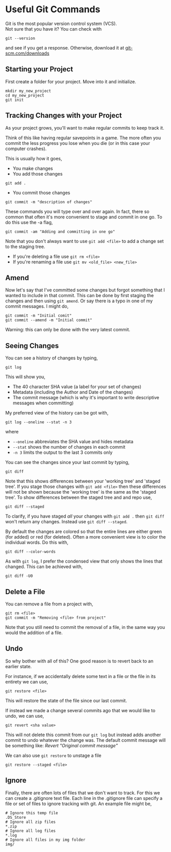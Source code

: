# Useful Git Commands
Git is the most popular version control system (VCS).  
Not sure that you have it? You can check with
```
git --version
```
and see if you get a response. Otherwise, download it at [git-scm.com/downloads](https://git-scm.com/downloads)



## Starting your Project
First create a folder for your project. Move into it and initialize.
```
mkdir my_new_project
cd my_new_project
git init
```

## Tracking Changes with your Project
As your project grows, you'll want to make regular commits to keep track it. 

Think of this like having regular savepoints in a game. The more often you commit the less progress you lose when you die (or in this case your computer crashes).

This is usually how it goes,
* You make changes
* You add those changes
```
git add .
```
* You commit those changes
```
git commit -m "description of changes"
```

These commands you will type over and over again. In fact, there so common that often it's more convenient to stage and commit in one go. To do this use the -a flag,
```
git commit -am "Adding and committing in one go"
```

Note that you don't always want to use `git add <file>` to add a change set to the staging tree. 
* If you're deleting a file use `git rm <file>`
* If you're renaming a file use `git mv <old_file> <new_file>`

## Amend
Now let's say that I've committed some changes but forgot something that I wanted to include in that commit. This can be done by first staging the changes and then using `git amend`. Or say there is a typo in one of my commit messages. I might do,
```
git commit -m "Initial comit"
git commit --amend -m "Initial commit"
```
Warning: this can only be done with the very latest commit.

## Seeing Changes
You can see a history of changes by typing,
```
git log
```
This will show you,
* The 40 character SHA value (a label for your set of changes)
* Metadata (including the Author and Date of the changes)
* The commit message (which is why it's important to write descriptive messages when committing)

My preferred view of the history can be got with,
```
git log --oneline --stat -n 3
```
where
* `--oneline` abbreviates the SHA value and hides metadata
* `--stat` shows the number of changes in each commit 
* `-n 3` limits the output to the last 3 commits only


You can see the changes since your last commit by typing,
```
git diff
```
Note that this shows differences between your 'working tree' and 'staged tree'. If you stage those changes with `git add <file>` then these differences will not be shown because the 'working tree' is the same as the 'staged tree'. To show differences between the staged tree and and repo use,
```
git diff --staged
```
To clarify, if you have staged *all* your changes with `git add .` then `git diff` won't return any changes. Instead use `git diff --staged`.

By default the changes are colored so that the entire lines are either green (for added) or red (for deleted). Often a more convenient view is to color the individual words. Do this with,
```
git diff --color-words
```

As with `git log`, I prefer the condensed view that only shows the lines that changed. This can be achieved with,
```
git diff -U0
```

## Delete a File
You can remove a file from a project with,
```
git rm <file>
git commit -m "Removing <file> from project"
```
Note that you still need to commit the removal of a file, in the same way you would the addition of a file.

## Undo
So why bother with all of this? One good reason is to revert back to an earlier state. 

For instance, if we accidentally delete some text in a file or the file in its entirety we can use,
```
git restore <file>
```
This will restore the state of the file since our last commit.

If instead we made a change several commits ago that we would like to undo, we can use,
```
git revert <sha value>
```
This will not delete this commit from our `git log` but instead adds another commit to undo whatever the change was. The default commit message will be something like:  *Revert "Original commit message"*



We can also use `git restore` to unstage a file
```
git restore --staged <file>
```

## Ignore
Finally, there are often lots of files that we don't want to track. For this we can create a .gitignore text file. Each line in the .gitignore file can specify a file or set of files to ignore tracking with git. An example file might be,
```.gitignore
# Ignore this temp file
.DS_Store
# Ignore all zip files
*.zip
# Ignore all log files
*.log
# Ignore all files in my img folder
img/
```







